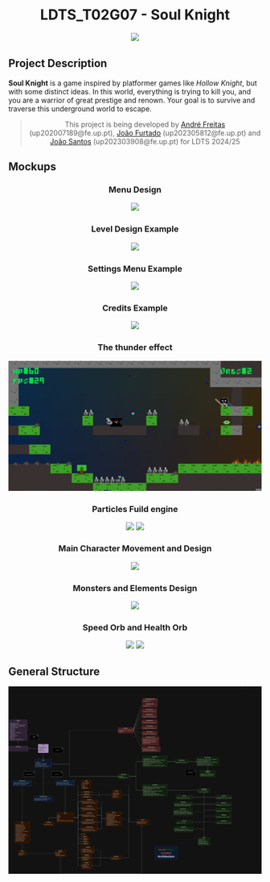 <h1 align="center">
  LDTS_T02G07 - Soul Knight
</h1>

<p align="center">
  <img src="docs/mockups/SoulKnight.gif"/>
</p>

## Project Description
**Soul Knight** is a game inspired by platformer games like *Hollow Knight*, but with some distinct ideas. In this world, everything is trying to kill you, and you are a warrior of great prestige and renown. Your goal is to survive and traverse this underground world to escape.
><p align="center">
>This project is being developed by <a href="https://github.com/JuskoCode">André Freitas</a> (up202007189@fe.up.pt), <a href="https://github.com/frutastontas">João Furtado</a> (up202305812@fe.up.pt) and <a href="https://github.com/jonas291205">João Santos</a> (up202303908@fe.up.pt) for LDTS 2024/25
></p>

## Mockups

[comment]: <> (Menu Design)

<h3 align="center">
  Menu Design
</h3>

<p align="center">
  <img src="docs/mockups/MainMenu.gif"/>
</p>

[comment]: <> (Level Design Example)

<h3 align="center">
  Level Design Example
</h3>

<p align="center">
  <img src="docs/mockups/LevelExample.gif"/>
</p>

[comment]: <> (Settings Menu Example)

<h3 align="center">
  Settings Menu Example
</h3>

<p align="center">
  <img src="docs/mockups/SettingsMenu.gif"/>
</p>

[comment]: <> (Credits  Example)

<h3 align="center">
  Credits  Example
</h3>

<p align="center">
  <img src="docs/mockups/Credits.gif"/>
</p>

[comment]: <> (The thunder effect)

<h3 align="center">
  The thunder effect
</h3>

<p align="center">
  <img src="docs/mockups/Thunder.gif"/>
</p>

[comment]: <> (Particles Fuild engine)
<h3 align="center">
  Particles Fuild engine
</h3>

<p align="center">
  <img src="docs/mockups/ParticlesFuild.gif"/>
  <img src="docs/mockups/FluidParticles.gif"/>

</p>

[comment]: <> (Character movement and Design)
<h3 align="center">
  Main Character Movement and Design
</h3>

<p align="center">
<img src="docs/mockups/PlayerMovement.gif">
</p>

[comment]: <> (Monsters and Elements Design)
<h3 align="center">
  Monsters and Elements Design
</h3>

<p align="center">
  <img src="docs/mockups/ElementsAndMonsters.gif"/>
</p>

[comment]: <> (Collectables)

<h3 align="center">
  Speed Orb and Health Orb
</h3>

<p align="center">
  <img src="docs/mockups/HealthOrb.gif">
  <img src="docs/mockups/SpeedOrb.gif">
</p>

## General Structure
<p align="center">
  <img src="docs/uml/SoulKnightStruct.png"/>
</p>
